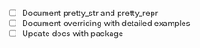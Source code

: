 * [ ] Document pretty_str and pretty_repr
* [ ] Document overriding with detailed examples
* [ ] Update docs with package
